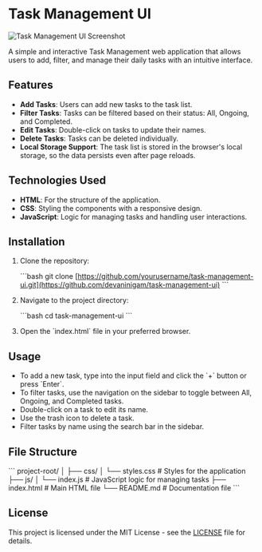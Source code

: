 
# Task Management UI

![Task Management UI Screenshot](https://github.com/user-attachments/assets/77323883-7aad-49b0-a0df-2ad0e39b07bb)


A simple and interactive Task Management web application that allows users to add, filter, and manage their daily tasks with an intuitive interface.

## Features

- **Add Tasks**: Users can add new tasks to the task list.
- **Filter Tasks**: Tasks can be filtered based on their status: All, Ongoing, and Completed.
- **Edit Tasks**: Double-click on tasks to update their names.
- **Delete Tasks**: Tasks can be deleted individually.
- **Local Storage Support**: The task list is stored in the browser's local storage, so the data persists even after page reloads.

## Technologies Used

- **HTML**: For the structure of the application.
- **CSS**: Styling the components with a responsive design.
- **JavaScript**: Logic for managing tasks and handling user interactions.

## Installation

1. Clone the repository:

   \`\`\`bash
   git clone [https://github.com/yourusername/task-management-ui.git](https://github.com/devaninigam/task-management-ui)
   \`\`\`

2. Navigate to the project directory:

   \`\`\`bash
   cd task-management-ui
   \`\`\`

3. Open the \`index.html\` file in your preferred browser.

## Usage

- To add a new task, type into the input field and click the \`+\` button or press \`Enter\`.
- To filter tasks, use the navigation on the sidebar to toggle between All, Ongoing, and Completed tasks.
- Double-click on a task to edit its name.
- Use the trash icon to delete a task.
- Filter tasks by name using the search bar in the sidebar.

## File Structure

\`\`\`
project-root/
│
├── css/
│   └── styles.css       # Styles for the application
├── js/
│   └── index.js         # JavaScript logic for managing tasks
├── index.html           # Main HTML file
└── README.md            # Documentation file
\`\`\`

## License

This project is licensed under the MIT License - see the [LICENSE](LICENSE) file for details.
